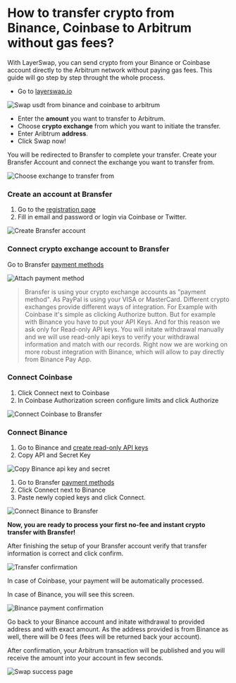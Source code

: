# How to transfer crypto from Binance, Coinbase to Arbitrum without gas fees?

With LayerSwap, you can send crypto from your Binance or Coinbase account directly to the Arbitrum network without paying gas fees.
This guide will go step by step throught the whole process.

* Go to [layerswap.io](https://layerswap.io)

![Swap usdt from binance and coinbase to arbitrum](https://user-images.githubusercontent.com/11096006/136033467-e6e83dcf-a5fe-4867-8b9b-ad978efd655e.png)

* Enter the **amount** you want to transfer to Arbitrum.
* Choose **crypto exchange** from which you want to initiate the transfer.
* Enter Aribtrum **address**.
* Click Swap now!

You will be redirected to Bransfer to complete your transfer. Create your Bransfer Account and connect the exchange you want to transfer from.

![Choose exchange to transfer from](https://user-images.githubusercontent.com/11096006/136033823-aa3ce5cf-1800-41fa-a9b7-316ea4ea318e.png)


### Create an account at Bransfer

1. Go to the [registration page](https://connect.bransfer.io/auth/register)
1. Fill in email and password or login via Coinbase or Twitter.

![Create Bransfer account](https://user-images.githubusercontent.com/11096006/136033969-1678e985-76e3-4e0d-b319-12ac7aed0d85.png)

### Connect crypto exchange account to Bransfer

Go to Bransfer [payment methods](https://connect.bransfer.io/paymentmethods)

![Attach payment method](https://user-images.githubusercontent.com/11096006/136034115-467e1d0a-d364-4ca3-858c-0662272e14aa.png)


> Bransfer is using your crypto exchange accounts as "payment method". As PayPal is using your VISA or MasterCard.
> Different crypto exchanges provide different ways of integration. For Example with Coinbase it's simple as clicking Authorize button.
> But for example with Binance you have to put your API Keys. And for this reason we ask only for Read-only API keys.
> You will initate withdrawal manually and we will use read-only api keys to verify your withdrawal information and match with our records. 
> Right now we are working on more robust integration with Binance, which will allow to pay directly from Binance Pay App.

### Connect Coinbase

1. Click Connect next to Coinbase
1. In Coinbase Authorization screen configure limits and click Authorize

![Connect Coinbase to Bransfer](https://user-images.githubusercontent.com/11096006/136034442-65e2f96c-376a-4fca-9ae9-b705a399dcd0.png)

### Connect Binance

1. Go to Binance and [create read-only API keys](https://www.binance.com/en/support/faq/360002502072) 
1. Copy API and Secret Key

![Copy Binance api key and secret](https://user-images.githubusercontent.com/11096006/136034366-4123948b-9f8a-446f-947e-b441930ffbdc.png)

1. Go to Bransfer [payment methods](https://connect.bransfer.io/paymentmethods)
1. Click Connect next to Binance
1. Paste newly copied keys and click Connect.

![Connect Binance to Bransfer](https://user-images.githubusercontent.com/11096006/136034263-91634bad-729e-480d-bd78-bece25c429f5.png)

**Now, you are ready to process your first no-fee and instant crypto transfer with Bransfer!**

After finishing the setup of your Bransfer account verify that transfer information is correct and click confirm. 

![Transfer confirmation](https://user-images.githubusercontent.com/11096006/136034570-9b47f2a8-889a-4cf4-abab-da52a5fba307.png)

In case of Coinbase, your payment will be automatically processed.

In case of Binance, you will see this screen.

![Binance payment confirmation](https://user-images.githubusercontent.com/11096006/136034694-c27b0108-a24b-4861-b9a9-60d6cf7e4ad7.png)

Go back to your Binance account and initate withdrawal to provided address and with exact amount. As the address provided is from Binance as well, there will be 0 fees (fees will be returned back your account).

After confirmation, your Arbitrum transaction will be published and you will receive the amount into your account in few seconds.

![Swap success page](https://user-images.githubusercontent.com/11096006/136034802-6978f4a5-9718-4d6a-a057-6ea88efba3c4.png)

